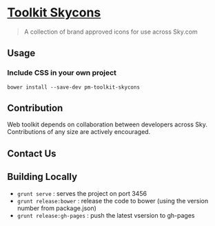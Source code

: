 [Toolkit Skycons](http://peter-mouland.github.io/toolkit-skycons/) 
========================

> A collection of brand approved icons for use across Sky.com

## Usage

### Include CSS in your own project

`bower install --save-dev pm-toolkit-skycons`

## Contribution

Web toolkit depends on collaboration between developers across Sky. Contributions of any size are actively encouraged.

## Contact Us


## Building Locally

 * `grunt serve` : serves the project on port 3456
 * `grunt release:bower` : release the code to bower (using the version number from package.json)
 * `grunt release:gh-pages` : push the latest vsersion to gh-pages

